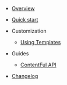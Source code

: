 - [Overview](README.md)

- [Quick start](getting_started/readme.md)

- Customization
    - [Using Templates](customization/templates.md)

- Guides
    - [ContentFul API](guides/contentful_api.md)

- [Changelog](changelog.md)
